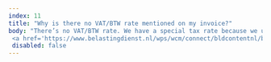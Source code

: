 ```yaml
---
index: 11
title: "Why is there no VAT/BTW rate mentioned on my invoice?"
body: "There’s no VAT/BTW rate. We have a special tax rate because we use a 'travel agency arrangement'. More info can be found on the Dutch 
 <a href='https://www.belastingdienst.nl/wps/wcm/connect/bldcontentnl/belastingdienst/zakelijk/btw/bijzondere_regelingen/reisbureauregeling/' target='_blank'>tax service</a>."
 disabled: false
---
```

